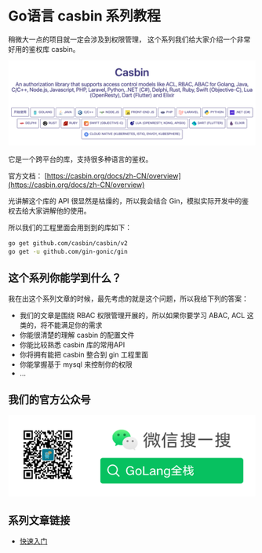 # Go语言 casbin 系列教程

稍微大一点的项目就一定会涉及到权限管理，
这个系列我们给大家介绍一个非常好用的鉴权库 casbin。

![img.png](images/casbin.png)

它是一个跨平台的库，支持很多种语言的鉴权。

官方文档： [https://casbin.org/docs/zh-CN/overview](https://casbin.org/docs/zh-CN/overview)

光讲解这个库的 API 很显然是枯燥的，所以我会结合 Gin，模拟实际开发中的鉴权去给大家讲解他的使用。

所以我们的工程里面会用到到的库如下：

```bash
go get github.com/casbin/casbin/v2
go get -u github.com/gin-gonic/gin
```

## 这个系列你能学到什么？

我在出这个系列文章的时候，最先考虑的就是这个问题，所以我给下列的答案：

- 我们的文章是围绕 RBAC 权限管理开展的，所以如果你要学习 ABAC, ACL 这类的，将不能满足你的需求
- 你能很清楚的理解 casbin 的配置文件
- 你能比较熟悉 casbin 库的常用API
- 你将拥有能把 casbin 整合到 gin 工程里面
- 你能掌握基于 mysql 来控制你的权限
- ...

## 我们的官方公众号

![img.png](images/wx.png)

## 系列文章链接

- [快速入门](http://mp.weixin.qq.com/s?__biz=MzAxMDM4OTE4Ng==&mid=2247484735&idx=1&sn=285422f74c6675a3f97bb9b5d5a9719e&chksm=9b505692ac27df84b57b41a4459c5bac23af639928b1c5a5719519c146ac5618a293fe0f9f19#rd)